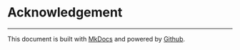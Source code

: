 # Acknowledgement

---


This document is built with [MkDocs](mkdocs.org) and powered by [Github](github.com).